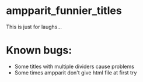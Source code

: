 # ampparit_funnier_titles

This is just for laughs...
# Known bugs:
* Some titles with multiple dividers cause problems
* Some times ampparit don't give html file at first try